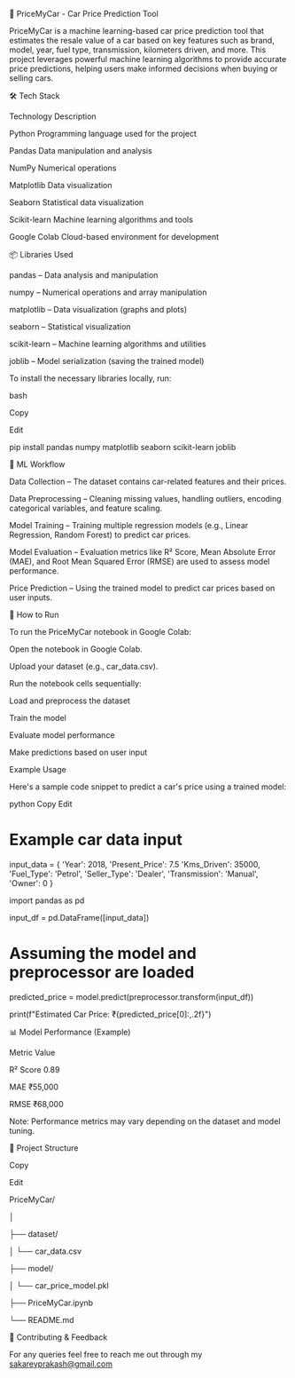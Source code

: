 🚗 PriceMyCar - Car Price Prediction Tool

PriceMyCar is a machine learning-based car price prediction tool that estimates the resale value of a car based on key features such as brand, model, year, fuel type, transmission, kilometers driven, and more. This project leverages powerful machine learning algorithms to provide accurate price predictions, helping users make informed decisions when buying or selling cars.

🛠️ Tech Stack

Technology             Description

Python	               Programming language used for the project

Pandas	                Data manipulation and analysis

NumPy	                Numerical operations

Matplotlib	            Data visualization

Seaborn	                Statistical data visualization

Scikit-learn	        Machine learning algorithms and tools

Google Colab	        Cloud-based environment for development


📦 Libraries Used

pandas       –  Data analysis and manipulation

numpy        –  Numerical operations and array manipulation

matplotlib   –  Data visualization (graphs and plots)

seaborn      –  Statistical visualization

scikit-learn – Machine learning algorithms and utilities

joblib       – Model serialization (saving the trained model) 


To install the necessary libraries locally, run:

bash

Copy

Edit

pip install pandas numpy matplotlib seaborn scikit-learn joblib


🧠 ML Workflow

Data Collection     –  The dataset contains car-related features and their prices.

Data Preprocessing  – Cleaning missing values, handling outliers, encoding categorical variables, and feature scaling.

Model Training      – Training multiple regression models (e.g., Linear Regression, Random Forest) to predict car prices.

Model Evaluation    – Evaluation metrics like R² Score, Mean Absolute Error (MAE), and Root Mean Squared Error (RMSE) are used to assess model performance.

Price Prediction    – Using the trained model to predict car prices based on user inputs.

🚀 How to Run

To run the PriceMyCar notebook in Google Colab:

Open the notebook in Google Colab.

Upload your dataset (e.g., car_data.csv).

Run the notebook cells sequentially:

Load and preprocess the dataset

Train the model

Evaluate model performance

Make predictions based on user input

Example Usage

Here's a sample code snippet to predict a car's price using a trained model:

python
Copy
Edit
# Example car data input
input_data = {
    'Year': 2018,
    'Present_Price': 7.5
    'Kms_Driven': 35000,
    'Fuel_Type': 'Petrol',
    'Seller_Type': 'Dealer',
    'Transmission': 'Manual',
    'Owner': 0
}

import pandas as pd

input_df = pd.DataFrame([input_data])

# Assuming the model and preprocessor are loaded

predicted_price = model.predict(preprocessor.transform(input_df))

print(f"Estimated Car Price: ₹{predicted_price[0]:,.2f}")

📊 Model Performance (Example)

Metric	Value

R² Score	0.89

MAE	₹55,000

RMSE	₹68,000

Note: Performance metrics may vary depending on the dataset and model tuning.

📂 Project Structure

Copy

Edit

PriceMyCar/

│

├── dataset/

│   └── car_data.csv

├── model/

│   └── car_price_model.pkl

├── PriceMyCar.ipynb

└── README.md

📝 Contributing & Feedback


For any queries feel free to reach me out through my sakareyprakash@gmail.com



